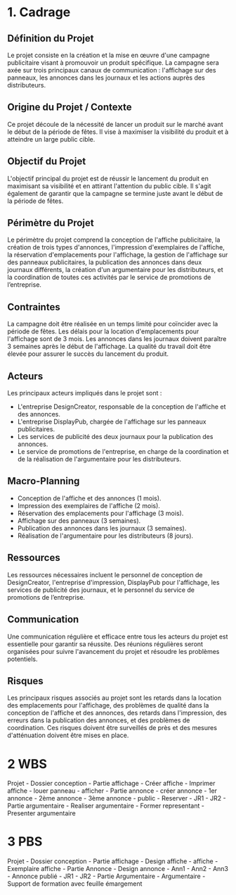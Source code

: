 # 1. Cadrage
## Définition du Projet 
Le projet consiste en la création et la mise en œuvre d'une campagne publicitaire visant à promouvoir un produit spécifique. La campagne sera axée sur trois principaux canaux de communication : l'affichage sur des panneaux, les annonces dans les journaux et les actions auprès des distributeurs. 
## Origine du Projet / Contexte
Ce projet découle de la nécessité de lancer un produit sur le marché avant le début de la période de fêtes. Il vise à maximiser la visibilité du produit et à atteindre un large public cible. 
## Objectif du Projet
L'objectif principal du projet est de réussir le lancement du produit en maximisant sa visibilité et en attirant l'attention du public cible. Il s'agit également de garantir que la campagne se termine juste avant le début de la période de fêtes. 
## Périmètre du Projet
Le périmètre du projet comprend la conception de l'affiche publicitaire, la création de trois types d'annonces, l'impression d'exemplaires de l'affiche, la réservation d'emplacements pour l'affichage, la gestion de l'affichage sur des panneaux publicitaires, la publication des annonces dans deux journaux différents, la création d'un argumentaire pour les distributeurs, et la coordination de toutes ces activités par le service de promotions de l’entreprise. 
## Contraintes
La campagne doit être réalisée en un temps limité pour coïncider avec la période de fêtes. Les délais pour la location d'emplacements pour l'affichage sont de 3 mois. Les annonces dans les journaux doivent paraître 3 semaines après le début de l'affichage. La qualité du travail doit être élevée pour assurer le succès du lancement du produit. 
## Acteurs
Les principaux acteurs impliqués dans le projet sont : 
- L'entreprise DesignCreator, responsable de la conception de l'affiche et des annonces. 
- L'entreprise DisplayPub, chargée de l'affichage sur les panneaux publicitaires. 
- Les services de publicité des deux journaux pour la publication des annonces. 
- Le service de promotions de l'entreprise, en charge de la coordination et de la réalisation de l'argumentaire pour les distributeurs. 
## Macro-Planning
- Conception de l'affiche et des annonces (1 mois).
- Impression des exemplaires de l'affiche (2 mois). 
- Réservation des emplacements pour l'affichage (3 mois).
- Affichage sur des panneaux (3 semaines). 
- Publication des annonces dans les journaux (3 semaines). 
- Réalisation de l'argumentaire pour les distributeurs (8 jours). 
## Ressources
Les ressources nécessaires incluent le personnel de conception de DesignCreator, l'entreprise d'impression, DisplayPub pour l'affichage, les services de publicité des journaux, et le personnel du service de promotions de l’entreprise. 
## Communication
Une communication régulière et efficace entre tous les acteurs du projet est essentielle pour garantir sa réussite. Des réunions régulières seront organisées pour suivre l'avancement du projet et résoudre les problèmes potentiels. 
## Risques
Les principaux risques associés au projet sont les retards dans la location des emplacements pour l'affichage, des problèmes de qualité dans la conception de l'affiche et des annonces, des retards dans l'impression, des erreurs dans la publication des annonces, et des problèmes de coordination. Ces risques doivent être surveillés de près et des mesures d'atténuation doivent être mises en place. 
# 2 WBS

Projet
	- Dossier conception
	- Partie affichage
		- Créer affiche
		- Imprimer affiche
		- louer panneau
		- afficher
	- Partie annonce
		- créer annonce
			- 1er annonce
			- 2ème annonce
			- 3ème annonce
		- public
		- Reserver
			- JR1
			- JR2
	- Partie argumentaire
		- Realiser argumentaire
		- Former representant
		- Presenter argumentaire

# 3 PBS
Projet
	- Dossier conception
	- Partie affichage
		- Design affiche
		- affiche
		- Exemplaire affiche
	- Partie Annonce
		- Design annonce
			- Ann1
			- Ann2
			- Ann3
		- Annonce publié
			- JR1
			- JR2
	- Partie Argumentaire
		- Argumentaire
		- Support de formation avec feuille émargement
